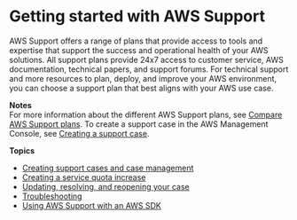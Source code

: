 # Getting started with AWS Support<a name="getting-started"></a>

AWS Support offers a range of plans that provide access to tools and expertise that support the success and operational health of your AWS solutions\. All support plans provide 24x7 access to customer service, AWS documentation, technical papers, and support forums\. For technical support and more resources to plan, deploy, and improve your AWS environment, you can choose a support plan that best aligns with your AWS use case\.

**Notes**  
For more information about the different AWS Support plans, see [Compare AWS Support plans](http://aws.amazon.com/premiumsupport/plans/)\.
To create a support case in the AWS Management Console, see [Creating a support case](case-management.md#creating-a-support-case)\.

**Topics**
+ [Creating support cases and case management](case-management.md)
+ [Creating a service quota increase](create-service-quota-increase.md)
+ [Updating, resolving, and reopening your case](monitoring-your-case.md)
+ [Troubleshooting](troubleshooting-support-cases.md)
+ [Using AWS Support with an AWS SDK](sdk-general-information-section.md)